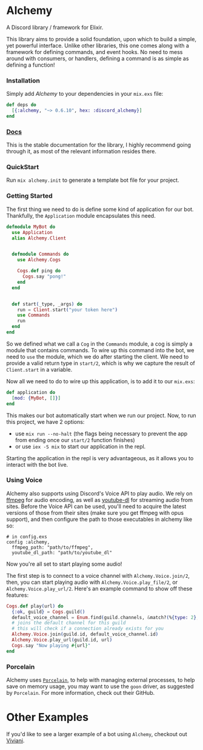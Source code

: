 # Alchemy

A Discord library / framework for Elixir.

This library aims to provide a solid foundation, upon which to build
a simple, yet powerful interface. Unlike other libraries, this one comes
along with a framework for defining commands, and event hooks. No need
to mess around with consumers, or handlers, defining a command is as simple
as defining a function!


### Installation
Simply add *Alchemy* to your dependencies in your `mix.exs` file:
```elixir
def deps do
  [{:alchemy, "~> 0.6.10", hex: :discord_alchemy}]
end
```

### [Docs](https://hexdocs.pm/discord_alchemy/0.6.10)

This is the stable documentation for the library, I highly recommend going
through it, as most of the relevant information resides there.

### QuickStart
Run `mix alchemy.init` to generate a template bot file for your project.

### Getting Started
The first thing we need to do is define some kind of application for our bot.
Thankfully, the `Application` module encapsulates this need.
```elixir
defmodule MyBot do
  use Application
  alias Alchemy.Client


  defmodule Commands do
    use Alchemy.Cogs

    Cogs.def ping do
      Cogs.say "pong!"
    end
  end


  def start(_type, _args) do
    run = Client.start("your token here")
    use Commands
    run
  end
end
```
So we defined what we call a `Cog` in the `Commands` module, a cog
is simply a module that contains commands. To wire up this command into the bot,
we need to `use` the module, which we do after starting the client. We need
to provide a valid return type in `start/2`, which is why we capture the result
of `Client.start` in a variable.

Now all we need to do to wire up this application, is to add it to our `mix.exs`:
```elixir
def application do
  [mod: {MyBot, []}]
end
```
This makes our bot automatically start when we run our project.
Now, to run this project, we have 2 options:
 - use `mix run --no-halt` (the flags being necessary to
   prevent the app from ending once our `start/2` function finishes)
 - or use `iex -S mix` to start our application in the repl.

Starting the application in the repl is very advantageous, as it allows
 you to interact with the bot live.

### Using Voice
Alchemy also supports using Discord's Voice API to play audio.
We rely on [ffmpeg](https://ffmpeg.org/) for audio encoding,
as well as [youtube-dl](https://rg3.github.io/youtube-dl/) for streaming
audio from sites. Before the Voice API can be used, you'll need to acquire
the latest versions of those from their sites (make sure you get ffmpeg
with opus support), and then configure the path to those executables in
alchemy like so:
```
# in config.exs
config :alchemy,
  ffmpeg_path: "path/to/ffmpeg",
  youtube_dl_path: "path/to/youtube_dl"
```

Now you're all set to start playing some audio!

The first step is to connect to a voice channel with `Alchemy.Voice.join/2`,
then, you can start playing audio with `Alchemy.Voice.play_file/2`,
or `Alchemy.Voice.play_url/2`. Here's an example command to show off these
features:
```elixir
Cogs.def play(url) do
  {:ok, guild} = Cogs.guild()
  default_voice_channel = Enum.find(guild.channels, &match?(%{type: 2}, &1))
  # joins the default channel for this guild
  # this will check if a connection already exists for you
  Alchemy.Voice.join(guild.id, default_voice_channel.id)
  Alchemy.Voice.play_url(guild.id, url)
  Cogs.say "Now playing #{url}"
end
```

### Porcelain
Alchemy uses [`Porcelain`](https://github.com/alco/porcelain), to
help with managing external processes, to help save on memory usage,
you may want to use the `goon` driver, as suggested by `Porcelain`.
For more information, check out their GitHub.

# Other Examples
If you'd like to see a larger example of a bot using `Alchemy`,
checkout out [Viviani](https://github.com/cronokirby/viviani).
